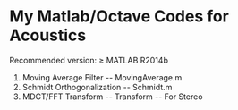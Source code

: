 # My Matlab/Octave Codes for Acoustics

Recommended version: ≥ MATLAB R2014b

1. Moving Average Filter -- MovingAverage.m
2. Schmidt Orthogonalization -- Schmidt.m
3. MDCT/FFT Transform -- Transform -- For Stereo
